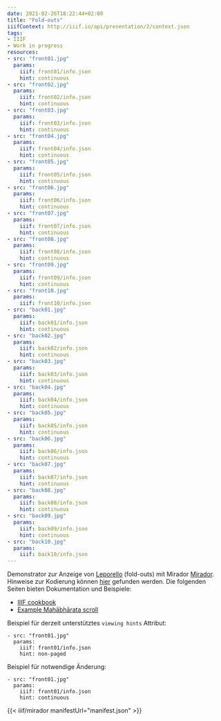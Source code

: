 ```yaml
---
date: 2021-02-26T18:22:44+02:00
title: "Fold-outs"
iiifContext: http://iiif.io/api/presentation/2/context.json
tags:
- IIIF
- Work in progress
resources:
- src: "front01.jpg"
  params:
    iiif: front01/info.json
    hint: continuous
- src: "front02.jpg"
  params:
    iiif: front02/info.json
    hint: continuous
- src: "front03.jpg"
  params:
    iiif: front03/info.json
    hint: continuous
- src: "front04.jpg"
  params:
    iiif: front04/info.json
    hint: continuous
- src: "front05.jpg"
  params:
    iiif: front05/info.json
    hint: continuous
- src: "front06.jpg"
  params:
    iiif: front06/info.json
    hint: continuous
- src: "front07.jpg"
  params:
    iiif: front07/info.json
    hint: continuous
- src: "front08.jpg"
  params:
    iiif: front08/info.json
    hint: continuous
- src: "front09.jpg"
  params:
    iiif: front09/info.json
    hint: continuous
- src: "front10.jpg"
  params:
    iiif: front10/info.json
- src: "back01.jpg"
  params:
    iiif: back01/info.json
    hint: continuous
- src: "back02.jpg"
  params:
    iiif: back02/info.json
    hint: continuous
- src: "back03.jpg"
  params:
    iiif: back03/info.json
    hint: continuous
- src: "back04.jpg"
  params:
    iiif: back04/info.json
    hint: continuous
- src: "back05.jpg"
  params:
    iiif: back05/info.json
    hint: continuous
- src: "back06.jpg"
  params:
    iiif: back06/info.json
    hint: continuous
- src: "back07.jpg"
  params:
    iiif: back07/info.json
    hint: continuous
- src: "back08.jpg"
  params:
    iiif: back08/info.json
    hint: continuous
- src: "back09.jpg"
  params:
    iiif: back09/info.json
    hint: continuous
- src: "back10.jpg"
  params:
    iiif: back10/info.json
---
```


Demonstrator zur Anzeige von [Leporello](https://de.wikipedia.org/wiki/Leporello_(Heft)) (fold-outs) mit Mirador [Mirador](https://github.com/ProjectMirador/mirador). Hinweise zur Kodierung können  [hier](https://groups.google.com/g/iiif-discuss/c/tG1O3y3ecWw) gefunden werden. Die folgenden Seiten bieten Dokumentation und Beispiele:
* [IIIF cookbook](https://preview.iiif.io/cookbook/3333-choice/recipe/0035-foldouts/)
* [Example Mahābhārata scroll](https://librarylabs.ed.ac.uk/iiif/uv/?manifest=https://librarylabs.ed.ac.uk/iiif/manifest/mahabharataFinal.json#?c=0&m=0&s=0&cv=0&xywh=-25583%2C0%2C54981%2C49069)

<!--more-->

Beispiel für derzeit unterstütztes `viewing hints` Attribut:
```
- src: "front01.jpg"
  params:
    iiif: front01/info.json
    hint: non-paged
```

Beispiel für notwendige Änderung:
```
- src: "front01.jpg"
  params:
    iiif: front01/info.json
    hint: continuous
```

{{< iiif/mirador manifestUrl="manifest.json" >}}
